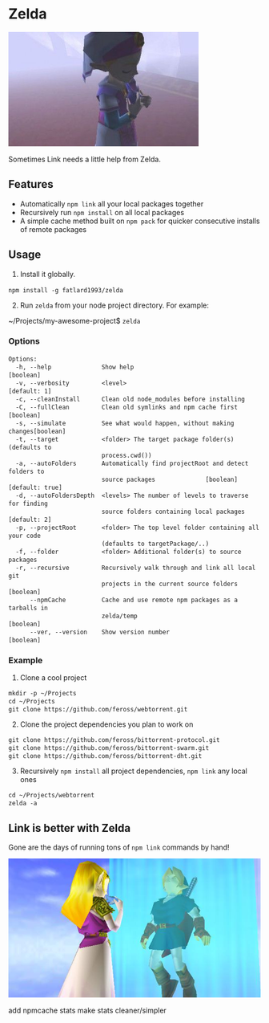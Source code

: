 # Zelda

![zelda](./img/zelda.jpg)

Sometimes Link needs a little help from Zelda.


## Features

- Automatically `npm link` all your local packages together
- Recursively run `npm install` on all local packages
- A simple cache method built on `npm pack` for quicker consecutive installs of remote packages


## Usage

1. Install it globally.

`npm install -g fatlard1993/zelda`

2. Run `zelda` from your node project directory. For example:

~/Projects/my-awesome-project$ `zelda`


### Options

```
Options:
  -h, --help              Show help                                    [boolean]
  -v, --verbosity         <level>                                   [default: 1]
  -c, --cleanInstall      Clean old node_modules before installing
  -C, --fullClean         Clean old symlinks and npm cache first       [boolean]
  -s, --simulate          See what would happen, without making changes[boolean]
  -t, --target            <folder> The target package folder(s) (defaults to
                          process.cwd())
  -a, --autoFolders       Automatically find projectRoot and detect folders to
                          source packages              [boolean] [default: true]
  -d, --autoFoldersDepth  <levels> The number of levels to traverse for finding
                          source folders containing local packages  [default: 2]
  -p, --projectRoot       <folder> The top level folder containing all your code
                          (defaults to targetPackage/..)
  -f, --folder            <folder> Additional folder(s) to source packages
  -r, --recursive         Recursively walk through and link all local git
                          projects in the current source folders       [boolean]
      --npmCache          Cache and use remote npm packages as a tarballs in
                          zelda/temp                                   [boolean]
      --ver, --version    Show version number                          [boolean]
```


### Example

1. Clone a cool project

```
mkdir -p ~/Projects
cd ~/Projects
git clone https://github.com/feross/webtorrent.git
```

2. Clone the project dependencies you plan to work on

```
git clone https://github.com/feross/bittorrent-protocol.git
git clone https://github.com/feross/bittorrent-swarm.git
git clone https://github.com/feross/bittorrent-dht.git
```

3. Recursively `npm install` all project dependencies, `npm link` any local ones

```
cd ~/Projects/webtorrent
zelda -a
```


## Link is better with Zelda

Gone are the days of running tons of `npm link` commands by hand!

![link with zelda](./img/link_with_zelda.jpg)

add npmcache stats
make stats cleaner/simpler